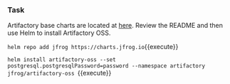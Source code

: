 ### Task
Artifactory base charts are located at [here](https://github.com/jfrog/charts/tree/master/stable/artifactory-oss). Review the README and then use Helm to install Artifactory OSS.

`helm repo add jfrog https://charts.jfrog.io`{{execute}}

`helm install artifactory-oss --set postgresql.postgresqlPassword=password --namespace artifactory jfrog/artifactory-oss `{{execute}}

 
